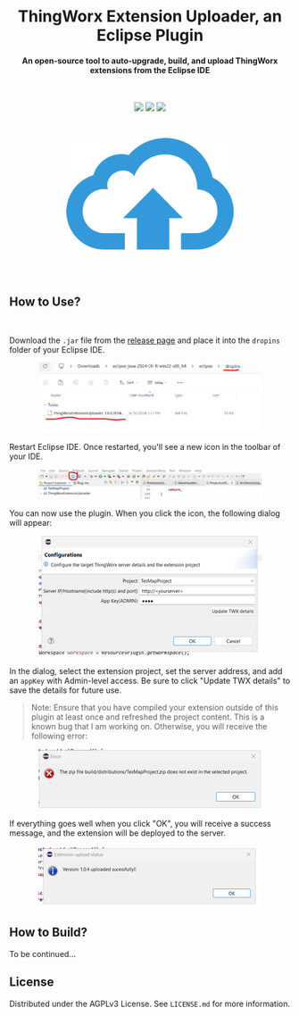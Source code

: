 <h1 align="center" style="border-bottom: none">
    <b>ThingWorx Extension Uploader, an Eclipse Plugin</b>
</h1>
<h4 align="center">An open-source tool to auto-upgrade, build, and upload ThingWorx extensions from the Eclipse IDE</h4>
<br/>
<p align="center">
    <img src="https://sonarcloud.io/api/project_badges/measure?project=WGLabz_kafka-explorer&metric=code_smells" />
    <img src="https://sonarcloud.io/api/project_badges/measure?project=WGLabz_kafka-explorer&metric=sqale_rating" />
    <img src="https://sonarcloud.io/api/project_badges/measure?project=WGLabz_kafka-explorer&metric=bugs" />
</p>
<br/>
<p align="center"><img src=".assets/icon.png" alt="ThingWorx Extension Uploader" width="300px" height="200px"/></p>
<br/>
<br/>

## How to Use?

<br/>

Download the `.jar` file from the [release page](https://github.com/WGLabz/ThingWorxExtensionUploader/releases) and place it into the `dropins` folder of your Eclipse IDE.

<p align="center"><img src=".assets/1.png" alt="ThingWorx Extension Uploader" width="400" /></p>

Restart Eclipse IDE. Once restarted, you'll see a new icon in the toolbar of your IDE.

<p align="center"><img src=".assets/2.png" alt="ThingWorx Extension Uploader" width="400" /></p>

You can now use the plugin. When you click the icon, the following dialog will appear:

<p align="center"><img src=".assets/3.png" alt="ThingWorx Extension Uploader" width="400" /></p>

In the dialog, select the extension project, set the server address, and add an `appKey` with Admin-level access. Be sure to click "Update TWX details" to save the details for future use.

> Note: Ensure that you have compiled your extension outside of this plugin at least once and refreshed the project content. This is a known bug that I am working on. Otherwise, you will receive the following error:

<p align="center"><img src=".assets/4.png" alt="ThingWorx Extension Uploader Error" width="400" /></p>

If everything goes well when you click "OK", you will receive a success message, and the extension will be deployed to the server.

<p align="center"><img src=".assets/5.png" alt="ThingWorx Extension Uploader Success" width="400" /></p>

## How to Build?

To be continued...

## License

Distributed under the AGPLv3 License. See `LICENSE.md` for more information.

<br/>
